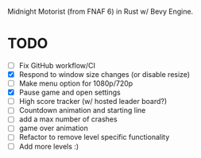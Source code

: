 Midnight Motorist (from FNAF 6) in Rust w/ Bevy Engine.

# TODO
- [ ] Fix GitHub workflow/CI
- [X] Respond to window size changes (or disable resize)
- [ ] Make menu option for 1080p/720p
- [X] Pause game and open settings
- [ ] High score tracker (w/ hosted leader board?)
- [ ] Countdown animation and starting line
- [ ] add a max number of crashes 
- [ ] game over animation
- [ ] Refactor to remove level specific functionality
- [ ] Add more levels :)
